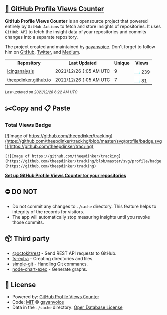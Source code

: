 ## [🚀 GitHub Profile Views Counter](https://github.com/gayanvoice/github-profile-views-counter)
**GitHub Profile Views Counter** is an opensource project that powered entirely by  `GitHub Actions` to fetch and store insights of repositories.
It uses `GitHub API` to fetch the insight data of your repositories and commits changes into a separate repository.

The project created and maintained by [gayanvoice](https://github.com/gayanvoice). Don't forget to follow him on [GitHub](https://github.com/gayanvoice), [Twitter](https://twitter.com/gayanvoice), and [Medium](https://gayanvoice.medium.com/).

<table>
	<tr>
		<th>
			Repository
		</th>
		<th>
			Last Updated
		</th>
		<th>
			Unique
		</th>
		<th>
			Views
		</th>
	</tr>
	<tr>
		<td>
			<a href="https://github.com/theepdinker/tracking/tree/master/readme/437337990/year.md">
				Icinganalysis
			</a>
		</td>
		<td>
			2021/12/26 1:05 AM UTC
		</td>
		<td>
			9
		</td>
		<td>
			<img alt="Response time graph" src="https://github.com/theepdinker/tracking/raw/master/graph/437337990/small/year.png" height="20"> 239
		</td>
	</tr>
	<tr>
		<td>
			<a href="https://github.com/theepdinker/tracking/tree/master/readme/268832845/year.md">
				theepdinker.github.io
			</a>
		</td>
		<td>
			2021/12/26 1:05 AM UTC
		</td>
		<td>
			7
		</td>
		<td>
			<img alt="Response time graph" src="https://github.com/theepdinker/tracking/raw/master/graph/268832845/small/year.png" height="20"> 81
		</td>
	</tr>
</table>

<small><i>Last updated on 2021/12/28 6:22 AM UTC</i></small>

## ✂️Copy and 📋 Paste
### Total Views Badge
[![Image of https://github.com/theepdinker/tracking](https://github.com/theepdinker/tracking/blob/master/svg/profile/badge.svg)](https://github.com/theepdinker/tracking)

```readme
[![Image of https://github.com/theepdinker/tracking](https://github.com/theepdinker/tracking/blob/master/svg/profile/badge.svg)](https://github.com/theepdinker/tracking)
```
[**Set up GitHub Profile Views Counter for your repositories**](https://github.com/gayanvoice/github-profile-views-counter)
## ⛔ DO NOT
- Do not commit any changes to `./cache` directory. This feature helps to integrity of the records for visitors.
- The app will automatically stop measuring insights until you revoke those commits.
## 📦 Third party

- [@octokit/rest](https://www.npmjs.com/package/@octokit/rest) - Send REST API requests to GitHub.
- [fs-extra](https://www.npmjs.com/package/fs-extra) - Creating directories and files.
- [simple-git](https://www.npmjs.com/package/simple-git) - Handling Git commands.
- [node-chart-exec](https://www.npmjs.com/package/node-chart-exec) - Generate graphs.
## 📄 License
- Powered by: [GitHub Profile Views Counter](https://github.com/gayanvoice/github-profile-views-counter)
- Code: [MIT](./LICENSE) © [gayanvoice](https://github.com/gayanvoice)
- Data in the `./cache` directory: [Open Database License](https://opendatacommons.org/licenses/odbl/1-0/)